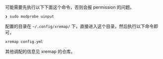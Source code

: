 可能需要先执行以下下面这个命令，否则会报 permission 的问题。

```shell
❯ sudo modprobe uinput
```

配置的目录在 `~/.config/xremap/` 下，直接进入这个目录，然后执行以下命令即可，

```shell
xremap config.yml
```

其他调配的信息见 xremap 的仓库。


